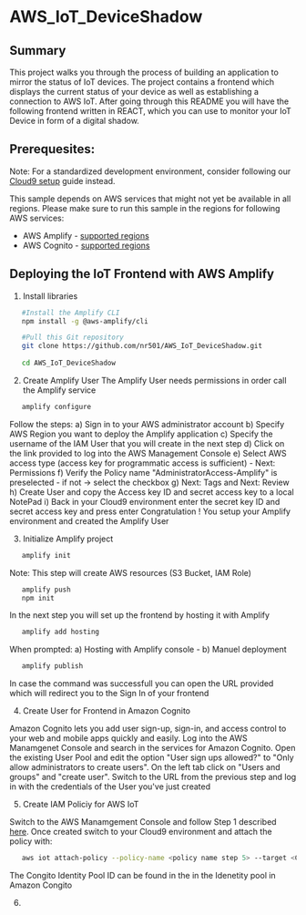 # AWS_IoT_DeviceShadow

## Summary

This project walks you through the process of building an application to mirror the status of IoT devices. The project contains a frontend which displays the current status of your device as well as establishing a connection to AWS IoT. After going through this README you will have the following frontend written in REACT, which you can use to monitor your IoT Device in form of a digital shadow.


## Prerequesites:

Note: For a standardized development environment, consider following our [Cloud9 setup](https://docs.aws.amazon.com/cloud9/latest/user-guide/setting-up.html) guide instead.


This sample depends on AWS services that might not yet be available in all regions. Please make sure to run this sample in the regions for following AWS services:
  - AWS Amplify - [supported regions](https://docs.aws.amazon.com/general/latest/gr/amplify.html)
  - AWS Cognito - [supported regions](https://docs.aws.amazon.com/general/latest/gr/amplify.html)

## Deploying the IoT Frontend with AWS Amplify

1. Install libraries
  
  ```bash
     #Install the Amplify CLI 
     npm install -g @aws-amplify/cli
  ```

  ```bash
     #Pull this Git repository
     git clone https://github.com/nr501/AWS_IoT_DeviceShadow.git
     
     cd AWS_IoT_DeviceShadow
  ```

2. Create Amplify User
  The Amplify User needs permissions in order call the Amplify service
  ```bash
     amplify configure
  ```
  Follow the steps:
  a) Sign in to your AWS administrator account
  b) Specify AWS Region you want to deploy the Amplify application
  c) Specify the username of the IAM User that you will create in the next step 
  d) Click on the link provided to log into the AWS Management Console
  e) Select AWS access type (access key for programmatic access is sufficient) - Next: Permissions
  f) Verify the Policy name "AdministratorAccess-Amplify" is preselected - if not -> select the checkbox 
  g) Next: Tags and Next: Review
  h) Create User and copy the Access key ID and secret access key to a local NotePad
  i) Back in your Cloud9 environment enter the secret key ID and secret access key and press enter 
  Congratulation ! You setup your Amplify environment and created the Amplify User 
   
3. Initialize Amplify project 

  ```bash
     amplify init
  ```
  Note: This step will create AWS resources (S3 Bucket, IAM Role) 
  
  ```bash
     amplify push
     npm init
  ```
  
  In the next step you will set up the frontend by hosting it with Amplify 
  
  ```bash 
     amplify add hosting
  ```
  
When prompted: 
a) Hosting with Amplify console - 
b) Manuel deployment
     
  ```bash 
     amplify publish
  ```

In case the command was successfull you can open the URL provided which will redirect you to the Sign In of your frontend 


4. Create User for Frontend in Amazon Cognito 

Amazon Cognito lets you add user sign-up, sign-in, and access control to your web and mobile apps quickly and easily. Log into the AWS Manamgenet Console and search in the services for Amazon Cognito. Open the existing User Pool and edit the option "User sign ups allowed?" to "Only allow administrators to create users". On the left tab click on "Users and groups" and "create user". Switch to the URL from the previous step and log in with the credentials of the User you've just created

5. Create IAM Policiy for AWS IoT

Switch to the AWS Manamgement Console and follow Step 1 described [here](https://docs.amplify.aws/lib/pubsub/getting-started/q/platform/js/#aws-iot). Once created switch to your Cloud9 environment and attach the policy with: 

```bash 
   aws iot attach-policy --policy-name <policy name step 5> --target <Cognito identity pool ID>
  ```
  
 The Congito Identity Pool ID can be found in the in the Idenetity pool in Amazon Congito 

6. 


